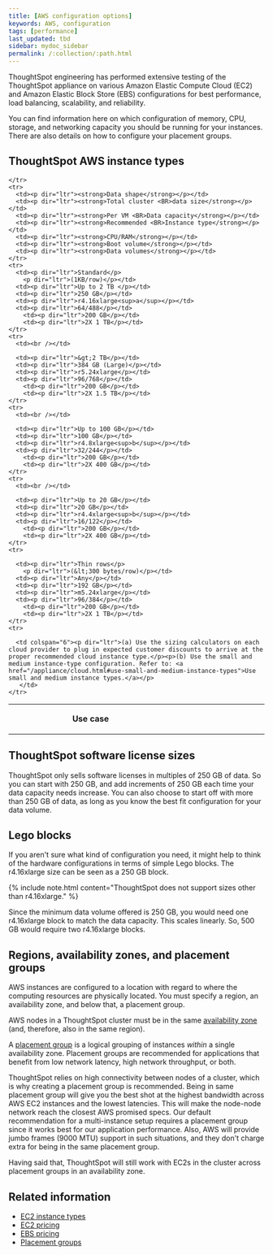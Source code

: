 ```yaml
---
title: [AWS configuration options]
keywords: AWS, configuration
tags: [performance]
last_updated: tbd
sidebar: mydoc_sidebar
permalink: /:collection/:path.html
---
```

ThoughtSpot engineering has performed extensive testing of the ThoughtSpot
appliance on various Amazon Elastic Compute Cloud (EC2) and Amazon Elastic Block
Store (EBS) configurations for best performance, load balancing, scalability,
and reliability.

You can find information here on which configuration of memory, CPU, storage,
and networking capacity you should be running for your instances. There are also
details on how to configure your placement groups.

## ThoughtSpot AWS instance types

<table width="853">
    <colgroup>
      <col width="110" />
      <col width="110" />
      <col width="110" />
      <col width="105" />
      <col width="140" />
      <col width="95" />
    </colgroup>
	<tr>
      <td><br /></td>
      <td colspan="2"><p dir="ltr"><center><strong>Use case</strong></center></p></td>
      <td><br /></td>
      <td><br /></td>
      <td><br /></td>
      <td><br /></td>

    </tr>
    <tr>
      <td><p dir="ltr"><strong>Data shape</strong></p></td>
      <td><p dir="ltr"><strong>Total cluster <BR>data size</strong></p></td>
      <td><p dir="ltr"><strong>Per VM <BR>Data capacity</strong></p></td>
      <td><p dir="ltr"><strong>Recommended <BR>Instance type</strong></p></td>
      <td><p dir="ltr"><strong>CPU/RAM</strong></p></td>
	  <td><p dir="ltr"><strong>Boot volume</strong></p></td>
	  <td><p dir="ltr"><strong>Data volumes</strong></p></td>
    </tr>
    <tr>
      <td><p dir="ltr">Standard</p>
        <p dir="ltr">(1KB/row)</p></td>
      <td><p dir="ltr">Up to 2 TB </p></td>
      <td><p dir="ltr">250 GB</p></td>
      <td><p dir="ltr">r4.16xlarge<sup>a</sup></p></td>
      <td><p dir="ltr">64/488</p></td>
		<td><p dir="ltr">200 GB</p></td>
		<td><p dir="ltr">2X 1 TB</p></td>
    </tr>
    <tr>
      <td><br /></td>

      <td><p dir="ltr">&gt;2 TB</p></td>
      <td><p dir="ltr">384 GB (Large)</p></td>
      <td><p dir="ltr">r5.24xlarge</p></td>
      <td><p dir="ltr">96/768</p></td>
		<td><p dir="ltr">200 GB</p></td>
		<td><p dir="ltr">2X 1.5 TB</p></td>
    </tr>
    <tr>
      <td><br /></td>

      <td><p dir="ltr">Up to 100 GB</p></td>
      <td><p dir="ltr">100 GB</p></td>
      <td><p dir="ltr">r4.8xlarge<sup>b</sup></p></td>
      <td><p dir="ltr">32/244</p></td>
		<td><p dir="ltr">200 GB</p></td>
		<td><p dir="ltr">2X 400 GB</p></td>
    </tr>
    <tr>
      <td><br /></td>

      <td><p dir="ltr">Up to 20 GB</p></td>
      <td><p dir="ltr">20 GB</p></td>
      <td><p dir="ltr">r4.4xlarge<sup>b</sup></p></td>
      <td><p dir="ltr">16/122</p></td>
		<td><p dir="ltr">200 GB</p></td>
		<td><p dir="ltr">2X 400 GB</p></td>
    </tr>
    <tr>

      <td><p dir="ltr">Thin rows</p>
        <p dir="ltr">(&lt;300 bytes/row)</p></td>
      <td><p dir="ltr">Any</p></td>
      <td><p dir="ltr">192 GB</p></td>
      <td><p dir="ltr">m5.24xlarge</p></td>
      <td><p dir="ltr">96/384</p></td>
		<td><p dir="ltr">200 GB</p></td>
		<td><p dir="ltr">2X 1 TB</p></td>
    </tr>
	<tr>

      <td colspan="6"><p dir="ltr">(a) Use the sizing calculators on each cloud provider to plug in expected customer discounts to arrive at the proper recommended cloud instance type.</p><p>(b) Use the small and medium instance-type configuration. Refer to: <a href="/appliance/cloud.html#use-small-and-medium-instance-types">Use small and medium instance types.</a></p>
       </td>
    </tr>
  </table>

## ThoughtSpot software license sizes

ThoughtSpot only sells software licenses in multiples of 250 GB of data. So you
can start with 250 GB, and add increments of 250 GB each time your data capacity
needs increase. You can also choose to start off with more than 250 GB of data,
as long as you know the best fit configuration for your data volume.

## Lego blocks

If you aren't sure what kind of configuration you need, it might help to think
of the hardware configurations in terms of simple Lego blocks. The r4.16xlarge
size can be seen as a 250 GB block.

{% include note.html content="ThoughtSpot does not support sizes other than r4.16xlarge." %}

Since the minimum data volume offered is 250 GB, you would need one r4.16xlarge
block to match the data capacity. This scales linearly. So, 500 GB would require
two r4.16xlarge blocks.

## Regions, availability zones, and placement groups

AWS instances are configured to a location with regard to where the computing
resources are physically located. You must specify a region, an availability
zone, and below that, a placement group.

AWS nodes in a ThoughtSpot cluster must be in the same [availability zone](https://docs.aws.amazon.com/AmazonRDS/latest/UserGuide/Concepts.RegionsAndAvailabilityZones.html) (and, therefore, also in the same region).

A [placement group](https://docs.aws.amazon.com/AWSEC2/latest/UserGuide/placement-groups.html)
is a logical grouping of instances _within_ a single availability zone.
Placement groups are recommended for applications that benefit from low network
latency, high network throughput, or both.

ThoughtSpot relies on high connectivity between nodes of a cluster, which is why
creating a placement group is recommended. Being in same placement group will
give you the best shot at the highest bandwidth across AWS EC2 instances and the
lowest latencies. This will make the node-node network reach the closest AWS
promised specs. Our default recommendation for a multi-instance setup requires a
placement group since it works best for our application performance. Also, AWS
will provide jumbo frames (9000 MTU) support in such situations, and they don't
charge extra for being in the same placement group.

Having said that, ThoughtSpot will still work with EC2s in the cluster across
placement groups in an availability zone.

## Related information

- [EC2 instance types](https://aws.amazon.com/ec2/instance-types/)
- [EC2 pricing](https://aws.amazon.com/ec2/pricing/)
- [EBS pricing](https://aws.amazon.com/ebs/pricing/)
- [Placement groups](http://docs.aws.amazon.com/AWSEC2/latest/UserGuide/placement-groups.html)
